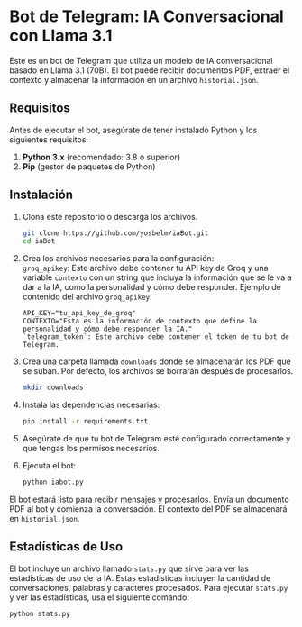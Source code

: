 # Bot de Telegram: IA Conversacional con Llama 3.1

Este es un bot de Telegram que utiliza un modelo de IA conversacional basado en Llama 3.1 (70B). El bot puede recibir documentos PDF, extraer el contexto y almacenar la información en un archivo `historial.json`.

## Requisitos

Antes de ejecutar el bot, asegúrate de tener instalado Python y los siguientes requisitos:

1. **Python 3.x** (recomendado: 3.8 o superior)
2. **Pip** (gestor de paquetes de Python)

## Instalación

1. Clona este repositorio o descarga los archivos.

    ```bash
    git clone https://github.com/yosbelm/iaBot.git
    cd iaBot
    ```

2. Crea los archivos necesarios para la configuración:  
   `groq_apikey`: Este archivo debe contener tu API key de Groq y una variable `contexto` con un string que incluya la información que se le va a dar a la IA, como la personalidad y cómo debe responder. Ejemplo de contenido del archivo `groq_apikey`:
   
   ```plaintext
   API_KEY="tu_api_key_de_groq"
   CONTEXTO="Esta es la información de contexto que define la personalidad y cómo debe responder la IA." 
   `telegram_token`: Este archivo debe contener el token de tu bot de Telegram.  

3. Crea una carpeta llamada `downloads` donde se almacenarán los PDF que se suban. Por defecto, los archivos se borrarán después de procesarlos.

    ```bash
    mkdir downloads
    ```

4. Instala las dependencias necesarias:

    ```bash
    pip install -r requirements.txt
    ```

5. Asegúrate de que tu bot de Telegram esté configurado correctamente y que tengas los permisos necesarios.

6. Ejecuta el bot:

    ```bash
    python iabot.py
    ```

El bot estará listo para recibir mensajes y procesarlos. Envía un documento PDF al bot y comienza la conversación. El contexto del PDF se almacenará en `historial.json`.

## Estadísticas de Uso

El bot incluye un archivo llamado `stats.py` que sirve para ver las estadísticas de uso de la IA. Estas estadísticas incluyen la cantidad de conversaciones, palabras y caracteres procesados. Para ejecutar `stats.py` y ver las estadísticas, usa el siguiente comando:

```bash
python stats.py
